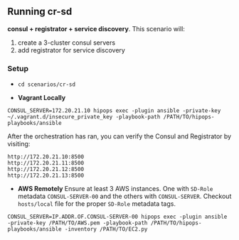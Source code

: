 ## Running cr-sd
**consul + registrator + service discovery**.
This scenario will:

1. create a 3-cluster consul servers
2. add registrator for service discovery

### Setup

- ```cd scenarios/cr-sd```

- **Vagrant Locally**
 ```
 CONSUL_SERVER=172.20.21.10 hipops exec -plugin ansible -private-key ~/.vagrant.d/insecure_private_key -playbook-path /PATH/TO/hipops-playbooks/ansible
 ```

 After the orchestration has ran, you can verify the Consul and Registrator by visiting:
 ```
 http://172.20.21.10:8500
 http://172.20.21.11:8500
 http://172.20.21.12:8500
 http://172.20.21.13:8500
 ```

- **AWS Remotely** Ensure at least 3 AWS instances. One with `SD-Role` metadata `CONSUL-SERVER-00` and the others with `CONSUL-SERVER`. Checkout `hosts/local` file for the proper `SD-Role` metadata tags.
```
CONSUL_SERVER=IP.ADDR.OF.CONSUL-SERVER-00 hipops exec -plugin ansible -private-key /PATH/TO/AWS.pem -playbook-path /PATH/TO/hipops-playbooks/ansible -inventory /PATH/TO/EC2.py
```
